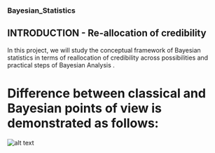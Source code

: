 ### Bayesian_Statistics 

## INTRODUCTION - Re-allocation of credibility

In this project, we will study the conceptual framework of Bayesian statistics in terms of reallocation of credibility across possibilities and practical steps of Bayesian Analysis .

# Difference between classical and Bayesian points of view is demonstrated as follows:
![alt text](https://github.com/ksuraj93/Bayesian-Statistics-using-R/blob/master/1.JPG "Logo Title Text 1")
